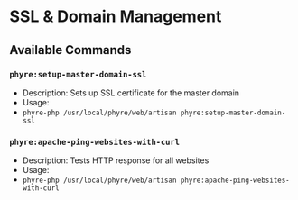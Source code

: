 # SSL & Domain Management

## Available Commands

### `phyre:setup-master-domain-ssl`
- Description: Sets up SSL certificate for the master domain
- Usage: 
- `phyre-php /usr/local/phyre/web/artisan phyre:setup-master-domain-ssl`

### `phyre:apache-ping-websites-with-curl`
- Description: Tests HTTP response for all websites
- Usage: 
- `phyre-php /usr/local/phyre/web/artisan phyre:apache-ping-websites-with-curl`
